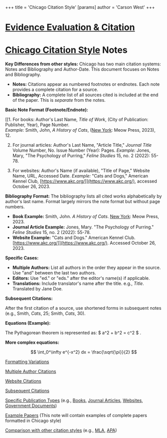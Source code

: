 +++
 title = 'Chicago Citation Style'
[params]
	author = 'Carson West'
+++
# [Evidence Evaluation & Citation](./../evidence-evaluation-&-citation/)
# [Chicago Citation Style](./../chicago-citation-style/) Notes

**Key Differences from other styles:**  Chicago has two main citation systems:  Notes and Bibliography and Author-Date.  This document focuses on Notes and Bibliography.

* **Notes:**  Citations appear as numbered footnotes or endnotes.  Each note provides a complete citation for a source.
* **Bibliography:** A complete list of all sources cited is included at the end of the paper.  This is *separate* from the notes.


**Basic Note Format (Footnote/Endnote):**

[[1.  For books: Author's Last Name, *Title of Work*, (City of Publication: Publisher, Year), Page Number.  
    *Example:* Smith, John, *A History of Cats*, ([New York](./../new-york/): Meow Press, 2023), 12.


2. For journal articles: Author's Last Name, "Article Title," *Journal Title* Volume Number, No. Issue Number (Year): Pages.
    *Example:* Jones, Mary, "The Psychology of Purring," *Feline Studies* 15, no. 2 (2022): 55-78.


3.  For websites: Author's Name (if available), "Title of Page," Website Name, URL, Accessed Date.
    *Example:*  "Cats and Dogs," American Kennel Club, [https://www.akc.org/]](https://www.akc.org/), accessed October 26, 2023.


**Bibliography Format:**  The bibliography lists all cited works alphabetically by author's last name.  Format largely mirrors the note format but without page numbers.

* **Book Example:** Smith, John. *A History of Cats*. [New York](./../new-york/): Meow Press, 2023.
* **Journal Article Example:** Jones, Mary. "The Psychology of Purring." *Feline Studies* 15, no. 2 (2022): 55-78.
* **Website Example:** "Cats and Dogs." American Kennel Club.  [https://www.akc.org/]](https://www.akc.org/). Accessed October 26, 2023.


**Specific Cases:**

* **Multiple Authors:** List all authors in the order they appear in the source. Use "and" between the last two authors.
* **Editors:** Use "ed." or "eds." after the editor's name(s) if applicable.
* **Translations:** Include translator's name after the title.  e.g.,  *Title*. Translated by Jane Doe.


**Subsequent Citations:**

After the first citation of a source, use shortened forms in subsequent notes (e.g.,  Smith, *Cats*, 25; Smith, *Cats*, 30).

**Equations (Example):**

The Pythagorean theorem is represented as:  $ a^2 + b^2 = c^2 $ .


**More complex equations:**

 $$  \int_0^\infty e^{-x^2} dx = \frac{\sqrt{\pi}}{2}  $$  

[Formatting Variations](./../formatting-variations/)

[Multiple Author Citations](./../multiple-author-citations/)

[Website Citations](./../website-citations/)

[Subsequent Citations](./../subsequent-citations/)


[Specific Publication Types](./../specific-publication-types/)  (e.g.,  [Books](./../books/), [Journal Articles](./../journal-articles/), [Websites](./../websites/), [Government Documents](./../government-documents/))

[Example Papers](./../example-papers/) (This note will contain examples of complete papers formatted in Chicago style)

[Comparison with other citation styles](./../comparison-with-other-citation-styles/) (e.g., [MLA](./../mla/), [APA](./../apa/))
